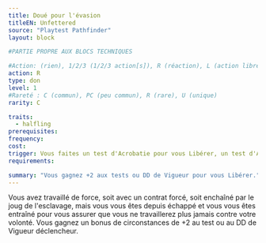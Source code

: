 ```yaml
---
title: Doué pour l'évasion
titleEN: Unfettered
source: "Playtest Pathfinder"
layout: block

#PARTIE PROPRE AUX BLOCS TECHNIQUES

#Action: (rien), 1/2/3 (1/2/3 action[s]), R (réaction), L (action libre)
action: R
type: don
level: 1
#Rareté : C (commun), PC (peu commun), R (rare), U (unique)
rarity: C

traits:
  - halfling
prerequisites: 
frequency: 
cost:
trigger: Vous faites un test d'Acrobatie pour vous Libérer, un test d'Athlétisme pour vous Libérer d'une prise, ou un jet de sauvegarde contre un effet d'Enchevêtrement ou d'Agrippement, ou vous utilisez votre DD de Vigueur pour résister à une prise.
requirements:

summary: "Vous gagnez +2 aux tests ou DD de Vigueur pour vous Libérer."
---
```


Vous avez travaillé de force, soit avec un contrat forcé, soit enchaîné par le joug de l'esclavage, mais vous vous êtes depuis échappé et vous vous êtes entraîné pour vous assurer que vous ne travaillerez plus jamais contre votre volonté. Vous gagnez un bonus de circonstances de +2 au test ou au DD de Vigueur déclencheur.